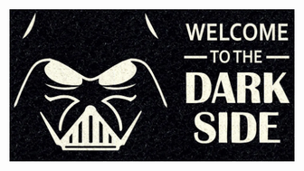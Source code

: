 <picture>
 <source media="(prefers-color-scheme: dark)" srcset="Welcome_DarkMode.png">
 <source media="(prefers-color-scheme: light)" srcset="Welcome_LightMode.png">
 <img alt="Welcome to my Git" src="Welcome_DarkMode.png">
</picture>

